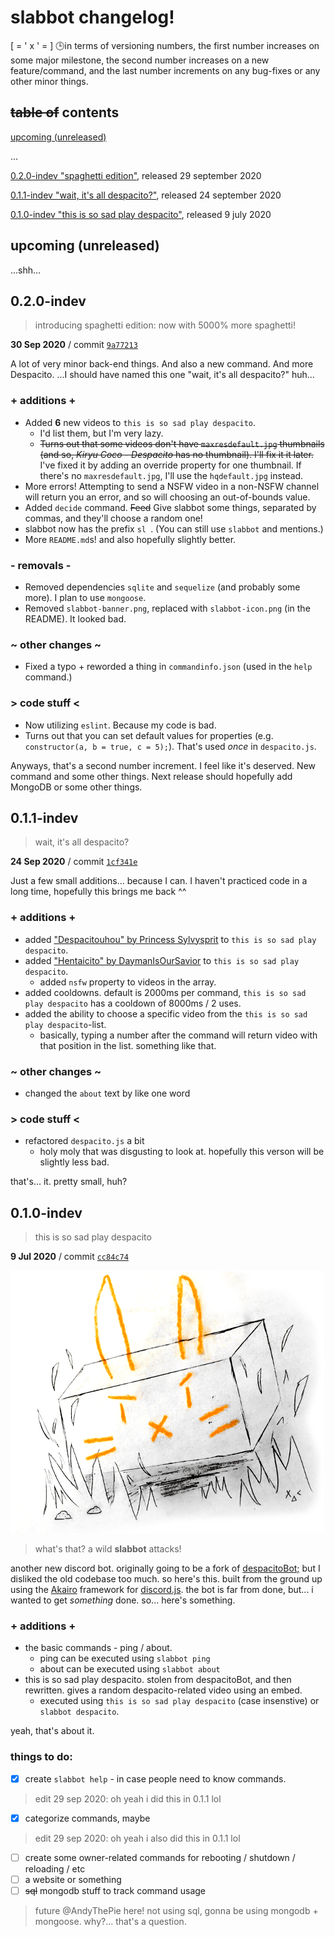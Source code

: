 # slabbot changelog!
[ = ' x ' = ] :clock3:in terms of versioning numbers, the first number increases on some major milestone, the second number increases on a new feature/command, and the last number increments on any bug-fixes or any other minor things.

## ~~table of~~ contents

[upcoming (unreleased)](https://github.com/AndyThePie/slabbot/blob/master/CHANGELOG.md#upcoming-unreleased)

...

[0.2.0-indev "spaghetti edition"](#020-indev), released 29 september 2020

[0.1.1-indev "wait, it's all despacito?"](#011-indev), released 24 september 2020

[0.1.0-indev "this is so sad play despacito"](#010-indev), released 9 july 2020

## upcoming (unreleased)
...shh...

## 0.2.0-indev

> introducing spaghetti edition: now with 5000% more spaghetti!

**30 Sep 2020** / commit [`9a77213`](https://github.com/AndyThePie/slabbot/commit/9a77213a6628f04f44e29011c5b43681b48efc33)

A lot of very minor back-end things. And also a new command. And more Despacito.
...I should have named this one "wait, it's all despacito?" huh...

### + additions +

+ Added **6** new videos to `this is so sad play despacito`.
  + I'd list them, but I'm very lazy. 
  + ~~Turns out that some videos don't have `maxresdefault.jpg` thumbnails (and so, *Kiryu Coco - Despacito* has no thumbnail). I'll fix it it later.~~ I've fixed it by adding an override property for one thumbnail. If there's no `maxresdefault.jpg`, I'll use the `hqdefault.jpg` instead.
+ More errors! Attempting to send a NSFW video in a non-NSFW channel will return you an error, and so will choosing an out-of-bounds value.
+ Added `decide` command. ~~Feed~~ Give slabbot some things, separated by commas, and they'll choose a random one!
+ slabbot now has the prefix `sl `. (You can still use `slabbot` and mentions.)
+ More `README.md`s! and also hopefully slightly better.

### - removals -

- Removed dependencies `sqlite` and `sequelize` (and probably some more). I plan to use `mongoose`.
- Removed `slabbot-banner.png`, replaced with `slabbot-icon.png` (in the README). It looked bad.

### ~ other changes ~

- Fixed a typo + reworded a thing in `commandinfo.json` (used in the `help` command.)

### > code stuff <

- Now utilizing `eslint`. Because my code is bad.
- Turns out that you can set default values for properties (e.g. `constructor(a, b = true, c = 5);`). That's used *once* in `despacito.js`.

Anyways, that's a second number increment. I feel like it's deserved. New command and some other things. Next release should hopefully add MongoDB or some other things.

## 0.1.1-indev

> wait, it's all despacito?

**24 Sep 2020** / commit [`1cf341e`](https://github.com/AndyThePie/slabbot/commit/1cf341e87db451b733d187dc1b155755e2fc52e5)

Just a few small additions... because I can. I haven't practiced code in a long time, hopefully this brings me back ^^

### + additions +
+ added ["Despacitouhou" by Princess Sylvysprit](https://youtu.be/bMCkrXaXFCM) to `this is so sad play despacito`.
+ added ["Hentaicito" by DaymanIsOurSavior](https://youtu.be/Vn25uTGgYho) to `this is so sad play despacito`.
  + added `nsfw` property to videos in the array.
+ added cooldowns. default is 2000ms per command, `this is so sad play despacito` has a cooldown of 8000ms / 2 uses.
+ added the ability to choose a specific video from the `this is so sad play despacito`-list.
  + basically, typing a number after the command will return video with that position in the list. something like that.
  
### ~ other changes ~
- changed the `about` text by like one word

### > code stuff <
- refactored `despacito.js` a bit
  - holy moly that was disgusting to look at. hopefully this verson will be slightly less bad.

that's... it. pretty small, huh?

## 0.1.0-indev

> this is so sad play despacito

**9 Jul 2020** / commit [`cc84c74`](https://github.com/AndyThePie/slabbot/commit/cc84c74e18ff1ccb72b956ad25d4bc7db8fd8076)

![slabbot attacks!](./images/slabbot-0.1.0.png)

> what's that? a wild **slabbot** attacks!

another new discord bot. originally going to be a fork of [despacitoBot;](https://github.com/AndyThePie/despacitoBot-semicolon) but I disliked the old codebase too much. so here's this. built from the ground up using the [Akairo](https://discord-akairo.github.io/) framework for [discord.js](https://discord.js.org).
the bot is far from done, but... i wanted to get *something* done. so... here's something.

### + additions +
+ the basic commands - ping / about. 
  + ping can be executed using `slabbot ping`
  + about can be executed using `slabbot about`
+ this is so sad play despacito. stolen from despacitoBot, and then rewritten. gives a random despacito-related video using an embed.
  + executed using `this is so sad play despacito` (case insenstive) or `slabbot despacito`.

yeah, that's about it.

### things to do:

- [x] create `slabbot help` - in case people need to know commands.

> edit 29 sep 2020: oh yeah i did this in 0.1.1 lol

- [x] categorize commands, maybe

> edit 29 sep 2020: oh yeah i  also did this in 0.1.1 lol

- [ ] create some owner-related commands for rebooting / shutdown / reloading / etc
- [ ] a website or something
- [ ] ~~sql~~ mongodb stuff to track command usage

> future @AndyThePie here! not using sql, gonna be using mongodb + mongoose. why?... that's a question.
